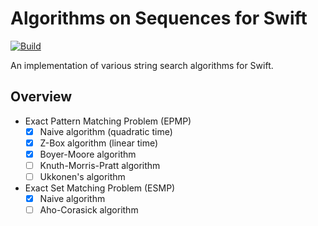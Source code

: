 # Algorithms on Sequences for Swift

[![Build](https://github.com/fwcd/swift-algorithms-on-sequences/actions/workflows/build.yml/badge.svg)](https://github.com/fwcd/swift-algorithms-on-sequences/actions/workflows/build.yml)

An implementation of various string search algorithms for Swift.

## Overview

- Exact Pattern Matching Problem (EPMP)
  - [x] Naive algorithm (quadratic time)
  - [x] Z-Box algorithm (linear time)
  - [x] Boyer-Moore algorithm
  - [ ] Knuth-Morris-Pratt algorithm
  - [ ] Ukkonen's algorithm
- Exact Set Matching Problem (ESMP)
  - [x] Naive algorithm
  - [ ] Aho-Corasick algorithm
